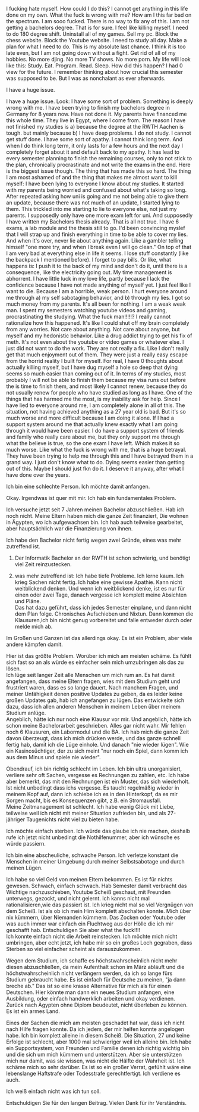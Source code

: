 I fucking hate myself.
How could I do this? I cannot get anything in this life done on my own. What the fuck is wrong with me? 
How am I this far bad on the spectrum. I am sooo fucked. There is no way to fix any of this.
I am not getting a bachelors degree. That is for sure.
I feel like killing myself. 
I need to do 180 degree shift.
Uninstall all of my games. Sell my pc. Block the chess website. Block the Youtube website.
I need to study all day.
Make a plan for what I need to do.
This is my absolute last chance. I think it is too late even, but I am not going down without a fight.
Get rid of all of my hobbies. No more djing. No more TV shows. No more porn. 
My life will look like this: Study. Eat. Program. Read. Sleep.
How did this happen? I had 0 view for the future. I remember thinking about how crucial this semester was supposed to be. But I was as nonchalant as ever afterwards.

I have a huge issue.

I have a huge issue. Look: I have some sort of problem. Something is deeply wrong with me. I have been trying to finish my bachelors degree in Germany for 8 years now. Have not done it. My parents have financed me this whole time. They live in Egypt, where I come from. The reason I have not finished my studies is a) because the degree at the RWTH Aachen is tough. but mainly because b) I have deep problems. I do not study. I cannot get stuff done. I have some sort of apathy. I cannot think long term. And when I do think long term, it only lasts for a few hours and the next day I completely forget about it and default back to my apathy. It has lead to every semester planning to finish the remaining courses, only to not stick to the plan, chronically procrastinate and not write the exams in the end. Here is the biggest issue though. The thing that has made this so hard. The thing I am most ashamed of and the thing that makes me almost want to kill myself: I have been lying to everyone I know about my studies. It started with my parents being worried and confused about what's taking so long. After repeated asking how uni is going and me not being able to give them an update, because there was not much of an update, I started lying to them. This trickled into me starting to lie to everyone else, not just my parents. I supposedly only have one more exam left for uni. And supposedly I have written my Bachelors thesis already. That is all not true. I have 6 exams, a lab module and the thesis still to go. I'd been convincing myslef that I will strap up and finish everything in time to be able to cover my lies. And when it's over, never lie about anything again. Like a gambler telling himself "one more try, and when I break even I will go clean." On top of that I am very bad at everything else in life it seems. I lose stuff constantly (like the backpack I mentioned before). I forget to pay bills. Or like, what happens is: I push it to the back of my mind and don't do it, until there is a consequence, like the electricity going out. My time management is abhorrent. I have little luck in my love life, partly because I lack the confidence because I have not made anything of myself yet. I just feel like I want to die. Because I am a horrible, weak person. I hurt everyone around me through a) my self sabotaging behavior, and b) through my lies. I got so much money from my parents. It's all been for nothing. I am a weak weak man. I spent my semesters watching youtube videos and gaming, procrastinating the studying. What the fuck man!!!!!? I really cannot rationalize how this happened. It's like I could shut off my brain completely from any worries. Not care about anything. Not care about anyone, but myself and my hedonistic behavior. Like a drug addict trying to get his fix of meth. It's not even about the youtube or video games or whatever else. I just did not want to do the work. They are not really a fix. Like I don't really get that much enjoyment out of them. They were just a really easy escape from the horrid reality I built for myself. For real, I have 0 thoughts about actually killing myself, but I have dug myself a hole so deep that dying seems so much easier than coming out of it. In terms of my studies, most probably I will not be able to finish them because my visa runs out before the is time to finish them, and most likely I cannot renew, because they do not usually renew for people who have studied as long as I have. One of the things that has harmed me the most, is my inability ask for help. Since I have lied to everyone around me, I am completely alone in all of this. The situation, not having achieved anything as a 27 year old is bad. But it's so much worse and more difficult because I am doing it alone. If I had a support system around me that actually knew exactly what I am going through it would have been easier. I do have a support system of friends and family who really care about me, but they only support me through what the believe is true, so the one exam I have left. Which makes it so much worse. Like what the fuck is wrong with me, that is a huge betrayal. They have been trying to help me through this and I have betrayed them in a grand way. I just don't know what to do. Dying seems easier than getting out of this. Maybe I should just fkn do it. I deserve it anyway, after what I have done over the years.

Ich bin eine schlechte Person. Ich möchte damit anfangen.

Okay. Irgendwas ist quer mit mir. Ich hab ein fundamentales Problem.

Ich versuche jetzt seit 7 Jahren meinen Bachelor abzuschließen. Hab ich noch nicht. Meine Eltern haben mich die ganze Zeit finanziert, Die wohnen in Ägypten, wo ich aufgewachsen bin. Ich hab auch teilweise gearbeitet, aber hauptsächlich war die Finanzierung von ihnen.

Ich habe den Bachelor nicht fertig wegen zwei Gründe, eines was mehr zutreffend ist.   
1) Der Informatik Bachelor an der RWTH ist schon schwierig, und benötigt viel Zeit reinzustecken.

2) was mehr zutreffend ist: Ich habe tiefe Probleme. Ich lerne kaum. Ich krieg Sachen nicht fertig. Ich habe eine gewisse Apathie. Kann nicht weitblickend denken. Und wenn ich weitblickend denke, ist es nur für einen oder zwei Tage, danach vergesse ich komplett meine Absichten und Pläne.  
Das hat dazu geführt, dass ich jedes Semester einplane, und dann nicht dem Plan folge. Chronisches Aufschieben und Nixtun. Dann kommen die Klausuren,ich bin nicht genug vorbereitet und falle entweder durch oder melde mich ab.

Im Großen und Ganzen ist das allerdings okay. Es ist ein Problem, aber viele andere kämpfen damit.

Hier ist das größte Problem. Worüber ich mich am meisten schäme. Es fühlt sich fast so an als würde es einfacher sein mich umzubringen als das zu lösen.  
Ich lüge seit langer Zeit alle Menschen um mich rum an. Es hat damit angefangen, dass meine Eltern fragen, wies mit dem Studium geht und frustriert waren, dass es so lange dauert. Nach manchem Fragen, und meiner Unfähigkeit denen positive Updates zu geben, da es leider keine großen Updates gab, hab ich angefangen zu lügen. Das entwickelte sich dazu, dass ich allen anderen Menschen in meinem Leben über meinem Studium anlüge.   
Angeblich, hätte ich nur noch eine Klausur vor mir. Und angeblich, hätte ich schon meine Bachelorarbeit geschrieben. Alles gar nicht wahr. Mir fehlen noch 6 Klausuren, ein Labormodul und die BA. Ich hab mich die ganze Zeit davon überzeugt, dass ich mich drücken werde, und das ganze schnell fertig hab, damit ich die Lüge einhole. Und danach "nie wieder lügen". Wie ein Kasinosüchtiger, der zu sich meint "nur noch ein Spiel, dann komm ich aus dem Minus und spiele nie wieder".  
  
Obendrauf, ich bin richtig schlecht im Leben. Ich bin ultra unorganisiert, verliere sehr oft Sachen, vergesse es Rechnungen zu zahlen, etc. Ich habe aber bemerkt, das mit den Rechnungen ist ein Muster, das sich wiederholt. Ist nicht unbedingt dass ichs vergesse. Es taucht regelmäßig wieder in meinem Kopf auf, dann ich schiebe ich es in den Hinterkopf, da es mir Sorgen macht, bis es Konsequenzen gibt, z.B. ein Stromausfall.  
Meine Zeitmanagement ist schlecht. Ich habe wenig Glück mit Liebe, teilweise weil ich nicht mit meiner Situation zufrieden bin, und als 27-jähriger Taugenichts nicht viel zu bieten habe. 

Ich möchte einfach sterben. Ich würde das glaube ich nie machen, deshalb rufe ich jetzt nicht unbedingt die Nothilfenummer, aber ich wünsche es würde passiern.

Ich bin eine abscheuliche, schwache Person. Ich verletze konstant die Menschen in meiner Umgebung durch meiner Selbstsabotage und durch meinen Lügen. 

Ich habe so viel Geld von meinen Eltern bekommen. Es ist für nichts gewesen. Schwach, einfach schwach. Hab Semester damit verbracht das Wichtige nachzuschieben, Youtube Scheiß geschaut, mit Freunden unterwegs, gezockt, und nicht gelernt. Ich kanns nicht mal rationalisieren,wie das passiert ist. Ich krieg nicht mal so viel Vergnügen von dem Scheiß. Ist als ob ich mein Hirn komplett abschalten konnte. Mich über nix kümmern, über Niemanden kümmern. Das Zocken oder Youtube oder was auch immer war einfach ein Fluchtweg aus der Hölle die ich mir geschafft hab. Entschuldigen Sie aber what the fuck!!!!  
Ich konnte einfach nicht die Arbeit reinstecken. Ich möchte mich nicht umbringen, aber echt jetzt, ich habe mir so ein großes Loch gegraben, dass Sterben so viel einfacher scheint als darauszukommen.

Wegen dem Studium, ich schaffe es höchstwahrscheinlich nicht mehr diesen abzuschließen, da mein Aufenthalt schon im März abläuft und die höchstwahrscheinlich nicht verlängern werden, da ich so lange fürs Studium gebraucht habe. Es ist einfach für Deutsche zu meinen, "ja dann breche ab." Das ist so eine krasse Alternative für mich als für einen Deutschen. Hier könnte man dann ein neues Studium anfangen, eine Ausbildung, oder einfach handwerklich arbeiten und okay verdienen. Zurück nach Ägypten ohne Diplom beudeutet, nicht überleben zu können. Es ist ein armes Land.  
  
Eines der Sachen die mich am meisten geschadet hat war, dass ich nicht nach Hilfe fragen konnte. Da ich jedem, der mir helfen konnte angelogen habe. Ich bin komplett alleine in diesem Scheiß. Die Situation, 27 und keine Erfolge ist schlecht, aber 1000 mal schwieriger weil ich alleine bin. Ich habe ein Supportsystem, von Freunden und Familie denen ich richtig wichtig bin und die sich um mich kümmern und unterstützen. Aber sie unterstützen mich nur damit, was sie wissen, was nicht die Hälfte der Wahrheit ist. Ich schäme mich so sehr darüber. Es ist so ein großer Verrat, gefühlt wäre eine lebenslange Haftstrafe oder Todesstrafe gerechtfertigt. Ich verdiene es auch.

  

Ich weiß einfach nicht was ich tun soll. 

Entschuldigen Sie für den langen Beitrag. Vielen Dank für ihr Verständnis.